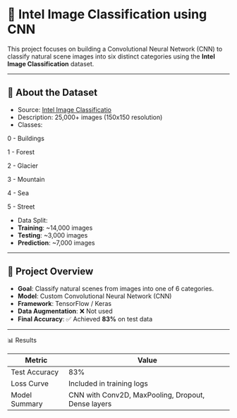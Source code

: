 # 🧠 Intel Image Classification using CNN

This project focuses on building a Convolutional Neural Network (CNN) to classify natural scene images into six distinct categories using the **Intel Image Classification** dataset.

---

## 📂 About the Dataset

- Source: [Intel Image Classificatio](https://www.kaggle.com/datasets/puneet6060/intel-image-classification)
- Description: 25,000+ images (150x150 resolution)
- Classes:
  
0 - Buildings

1 - Forest

2 - Glacier

3 - Mountain

4 - Sea

5 - Street


- Data Split:
- **Training**: ~14,000 images  
- **Testing**: ~3,000 images  
- **Prediction**: ~7,000 images  

---

## 🧠 Project Overview

- **Goal**: Classify natural scenes from images into one of 6 categories.
- **Model**: Custom Convolutional Neural Network (CNN)
- **Framework**: TensorFlow / Keras
- **Data Augmentation**: ❌ Not used
- **Final Accuracy**: ✅ Achieved **83%** on test data

---

📊 Results

| Metric        | Value                                              |
| ------------- | -------------------------------------------------- |
| Test Accuracy | 83%                                                |
| Loss Curve    | Included in training logs                          |
| Model Summary | CNN with Conv2D, MaxPooling, Dropout, Dense layers |
